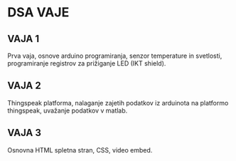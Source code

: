 # DSA VAJE

## VAJA 1
Prva vaja, osnove arduino programiranja, senzor temperature in svetlosti, programiranje registrov za prižiganje LED (IKT shield).

## VAJA 2
Thingspeak platforma, nalaganje zajetih podatkov iz arduinota na platformo thingspeak, uvažanje podatkov v matlab.

## VAJA 3
Osnovna HTML spletna stran, CSS, video embed.
